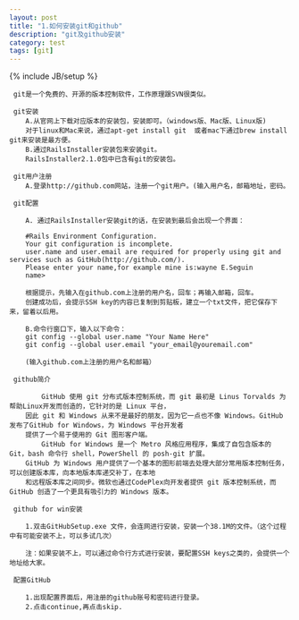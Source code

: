 ```yaml
---
layout: post
title: "1.如何安装git和github"
description: "git及github安装"
category: test
tags: [git]
---
```

{% include JB/setup %}
     
	 git是一个免费的、开源的版本控制软件，工作原理跟SVN很类似。
     
	 git安装
        A.从官网上下载对应版本的安装包，安装即可。（windows版、Mac版、Linux版)
        对于linux和Mac来说，通过apt-get install git  或者mac下通过brew install git来安装是最方便。
        B.通过RailsInstaller安装包来安装git。
        RailsInstaller2.1.0包中已含有git的安装包。
        
     git用户注册
        A.登录http://github.com网站，注册一个git用户。(输入用户名，邮箱地址，密码。
        
     git配置
     
        A. 通过RailsInstaller安装git的话，在安装到最后会出现一个界面：
        
        #Rails Environment Configuration.
        Your git configuration is incomplete.
        user.name and user.email are required for properly using git and services such as GitHub(http://github.com/).
        Please enter your name,for example mine is:wayne E.Seguin
        name>
        
        根据提示，先输入在github.com上注册的用户名，回车；再输入邮箱，回车。
        创建成功后，会提示SSH key的内容已复制到剪贴板，建立一个txt文件，把它保存下来，留着以后用。
        
        B.命令行窗口下，输入以下命令：
        git config --global user.name "Your Name Here" 
        git config --global user.email "your_email@youremail.com"
        
        (输入github.com上注册的用户名和邮箱）
        
     github简介
      
            GitHub 使用 git 分布式版本控制系统，而 git 最初是 Linus Torvalds 为帮助Linux开发而创造的，它针对的是 Linux 平台，
        因此 git 和 Windows 从来不是最好的朋友，因为它一点也不像 Windows。GitHub 发布了GitHub for Windows，为 Windows 平台开发者
        提供了一个易于使用的 Git 图形客户端。 
            GitHub for Windows 是一个 Metro 风格应用程序，集成了自包含版本的 Git，bash 命令行 shell，PowerShell 的 posh-git 扩展。
        GitHub 为 Windows 用户提供了一个基本的图形前端去处理大部分常用版本控制任务，可以创建版本库，向本地版本库递交补丁，在本地
        和远程版本库之间同步。微软也通过CodePlex向开发者提供 git 版本控制系统，而 GitHub 创造了一个更具有吸引力的 Windows 版本。
         
     github for win安装
          
        1.双击GitHubSetup.exe 文件，会连网进行安装，安装一个38.1M的文件。（这个过程中有可能安装不上，可以多试几次）

        注：如果安装不上，可以通过命令行方式进行安装，要配置SSH keys之类的，会提供一个地址给大家。

     配置GitHub
     
        1.出现配置界面后，用注册的github账号和密码进行登录。
        2.点击continue,再点击skip.